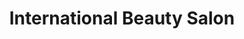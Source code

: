 ---
title: "International Beauty Salon"
url: /bridgeport/international-beauty-salon/
shop: Kosmetik
---